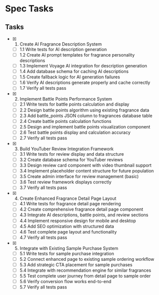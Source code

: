 # Spec Tasks

## Tasks

- [x] 1. Create AI Fragrance Description System
  - [ ] 1.1 Write tests for AI description generation
  - [ ] 1.2 Create AI prompt templates for fragrance personality descriptions
  - [ ] 1.3 Implement Voyage AI integration for description generation
  - [ ] 1.4 Add database schema for caching AI descriptions
  - [ ] 1.5 Create fallback logic for AI generation failures
  - [ ] 1.6 Verify AI descriptions generate properly and cache correctly
  - [ ] 1.7 Verify all tests pass

- [x] 2. Implement Battle Points Performance System
  - [ ] 2.1 Write tests for battle points calculation and display
  - [ ] 2.2 Design battle points algorithm using existing fragrance data
  - [ ] 2.3 Add battle_points JSON column to fragrances database table
  - [ ] 2.4 Create battle points calculation functions
  - [ ] 2.5 Design and implement battle points visualization component
  - [ ] 2.6 Test battle points display and calculation accuracy
  - [ ] 2.7 Verify all tests pass

- [x] 3. Build YouTuber Review Integration Framework
  - [ ] 3.1 Write tests for review display and data structure
  - [ ] 3.2 Create database schema for YouTuber reviews
  - [ ] 3.3 Design review card component with video thumbnail support
  - [ ] 3.4 Implement placeholder content structure for future population
  - [ ] 3.5 Create admin interface for review management (basic)
  - [ ] 3.6 Test review framework displays correctly
  - [ ] 3.7 Verify all tests pass

- [x] 4. Create Enhanced Fragrance Detail Page Layout
  - [ ] 4.1 Write tests for fragrance detail page rendering
  - [ ] 4.2 Create comprehensive fragrance detail page component
  - [ ] 4.3 Integrate AI descriptions, battle points, and review sections
  - [ ] 4.4 Implement responsive design for mobile and desktop
  - [ ] 4.5 Add SEO optimization with structured data
  - [ ] 4.6 Test complete page layout and functionality
  - [ ] 4.7 Verify all tests pass

- [x] 5. Integrate with Existing Sample Purchase System
  - [ ] 5.1 Write tests for sample purchase integration
  - [ ] 5.2 Connect enhanced page to existing sample ordering workflow
  - [ ] 5.3 Add strategic CTA placement for sample purchases
  - [ ] 5.4 Integrate with recommendation engine for similar fragrances
  - [ ] 5.5 Test complete user journey from detail page to sample order
  - [ ] 5.6 Verify conversion flow works end-to-end
  - [ ] 5.7 Verify all tests pass
